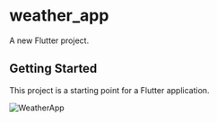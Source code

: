 # weather_app

A new Flutter project.

## Getting Started

This project is a starting point for a Flutter application.

![WeatherApp](https://github.com/Ahmeddsanad/weather_app/assets/100171203/d160da11-f694-4ef8-973b-d974f4839c49)
